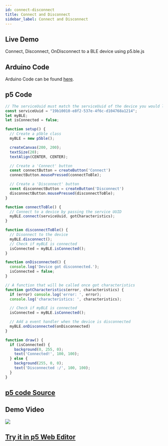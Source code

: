 ```yaml
---
id: connect-disconnect
title: Connect and Disconnect
sidebar_label: Connect and Disconnect
---
```


## Live Demo

<div class="example">
  <p>Connect, Disconnect, OnDisconnect to a BLE device using p5.ble.js</p>
  <div id="canvasContainer"></div>
</div>
<script src="https://cdnjs.cloudflare.com/ajax/libs/p5.js/0.7.2/p5.js"></script>
<script src="https://cdnjs.cloudflare.com/ajax/libs/p5.js/0.7.2/addons/p5.dom.min.js"></script>
<script src="https://unpkg.com/p5ble@0.0.4/dist/p5.ble.js" type="text/javascript"></script>
<script src="assets/scripts/example-connect-disconnect.js"></script>

## Arduino Code
Arduino Code can be found [here](https://github.com/ITPNYU/p5.ble.js/tree/master/examples/connect-disconnect/arduino-sketches).

## p5 Code

```javascript
// The serviceUuid must match the serviceUuid of the device you would like to connect
const serviceUuid = "19b10010-e8f2-537e-4f6c-d104768a1214";
let myBLE;
let isConnected = false;

function setup() {
  // Create a p5ble class
  myBLE = new p5ble();

  createCanvas(200, 200);
  textSize(20);
  textAlign(CENTER, CENTER);

  // Create a 'Connect' button
  const connectButton = createButton('Connect')
  connectButton.mousePressed(connectToBle);

  // Create a 'Disconnect' button
  const disconnectButton = createButton('Disconnect')
  disconnectButton.mousePressed(disconnectToBle);
}

function connectToBle() {
  // Connect to a device by passing the service UUID
  myBLE.connect(serviceUuid, gotCharacteristics);
}

function disconnectToBle() {
  // Disonnect to the device
  myBLE.disconnect();
  // Check if myBLE is connected
  isConnected = myBLE.isConnected();
}

function onDisconnected() {
  console.log('Device got disconnected.');
  isConnected = false;
}

// A function that will be called once got characteristics
function gotCharacteristics(error, characteristics) {
  if (error) console.log('error: ', error);
  console.log('characteristics: ', characteristics);

  // Check if myBLE is connected
  isConnected = myBLE.isConnected();

  // Add a event handler when the device is disconnected
  myBLE.onDisconnected(onDisconnected)
}

function draw() {
  if (isConnected) {
    background(0, 255, 0);
    text('Connected!', 100, 100);
  } else {
    background(255, 0, 0);
    text('Disconnected :/', 100, 100);
  }
}
```

## [p5 code Source](https://github.com/ITPNYU/p5.ble.js/tree/master/examples/connectDisconnect/p5-sketch)

## Demo Video
<img src="assets/demo/connect.gif" />

## [Try it in p5 Web Editor](https://editor.p5js.org/jingwen_zhu/sketches/R3-iiTn8H)
